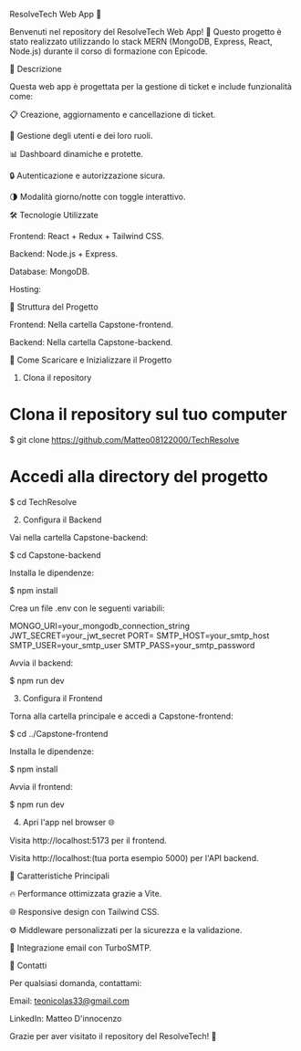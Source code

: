 ResolveTech Web App 🚀

Benvenuti nel repository del ResolveTech Web App! 🎉 Questo progetto è stato realizzato utilizzando lo stack MERN (MongoDB, Express, React, Node.js) durante il corso di formazione con Epicode.

📝 Descrizione

Questa web app è progettata per la gestione di ticket e include funzionalità come:

📋 Creazione, aggiornamento e cancellazione di ticket.

👤 Gestione degli utenti e dei loro ruoli.

📊 Dashboard dinamiche e protette.

🔒 Autenticazione e autorizzazione sicura.

🌗 Modalità giorno/notte con toggle interattivo.

🛠️ Tecnologie Utilizzate

Frontend: React + Redux + Tailwind CSS.

Backend: Node.js + Express.

Database: MongoDB.

Hosting:

📂 Struttura del Progetto

Frontend: Nella cartella Capstone-frontend.

Backend: Nella cartella Capstone-backend.

🚀 Come Scaricare e Inizializzare il Progetto

1. Clona il repository

# Clona il repository sul tuo computer

$ git clone https://github.com/Matteo08122000/TechResolve

# Accedi alla directory del progetto

$ cd TechResolve

2. Configura il Backend

Vai nella cartella Capstone-backend:

$ cd Capstone-backend

Installa le dipendenze:

$ npm install

Crea un file .env con le seguenti variabili:

MONGO_URI=your_mongodb_connection_string
JWT_SECRET=your_jwt_secret
PORT=
SMTP_HOST=your_smtp_host
SMTP_USER=your_smtp_user
SMTP_PASS=your_smtp_password

Avvia il backend:

$ npm run dev

3. Configura il Frontend

Torna alla cartella principale e accedi a Capstone-frontend:

$ cd ../Capstone-frontend

Installa le dipendenze:

$ npm install

Avvia il frontend:

$ npm run dev

4. Apri l'app nel browser 🌐

Visita http://localhost:5173 per il frontend.

Visita http://localhost:(tua porta esempio 5000) per l'API backend.

🌟 Caratteristiche Principali

🔥 Performance ottimizzata grazie a Vite.

🌐 Responsive design con Tailwind CSS.

⚙️ Middleware personalizzati per la sicurezza e la validazione.

📩 Integrazione email con TurboSMTP.

📧 Contatti

Per qualsiasi domanda, contattami:

Email: teonicolas33@gmail.com

LinkedIn: Matteo D'innocenzo

Grazie per aver visitato il repository del ResolveTech! 🌟

